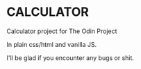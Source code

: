 # CALCULATOR
Calculator project for The Odin Project

In plain css/html and vanilla JS.

I'll be glad if you encounter any bugs or shit.

